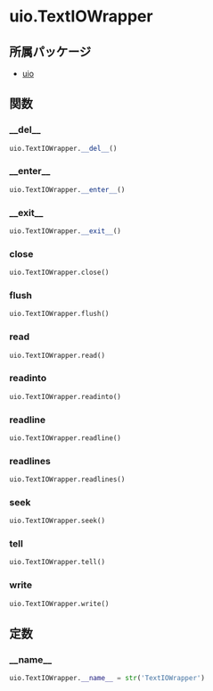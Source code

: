 # uio.TextIOWrapper

## 所属パッケージ
- [uio](../../module/uio)

## 関数

### \_\_del\_\_
```python
uio.TextIOWrapper.__del__()
```

### \_\_enter\_\_
```python
uio.TextIOWrapper.__enter__()
```

### \_\_exit\_\_
```python
uio.TextIOWrapper.__exit__()
```

### close
```python
uio.TextIOWrapper.close()
```

### flush
```python
uio.TextIOWrapper.flush()
```

### read
```python
uio.TextIOWrapper.read()
```

### readinto
```python
uio.TextIOWrapper.readinto()
```

### readline
```python
uio.TextIOWrapper.readline()
```

### readlines
```python
uio.TextIOWrapper.readlines()
```

### seek
```python
uio.TextIOWrapper.seek()
```

### tell
```python
uio.TextIOWrapper.tell()
```

### write
```python
uio.TextIOWrapper.write()
```

## 定数

### \_\_name\_\_
```python
uio.TextIOWrapper.__name__ = str('TextIOWrapper')
```
